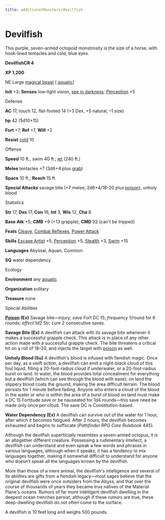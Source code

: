 ```yaml
---
title: additionalMonsters/devilfish
---
```

# Devilfish

This purple, seven-armed octopoid monstrosity is the size of a horse, with hook-lined tentacles and cold, blue eyes.

**DevilfishCR 4**

**XP 1,200**

NE Large [magical beast](monsters/creatureTypes.md#_magical-beast) ( [aquatic](monsters/creatureTypes.md#_aquatic-subtype))

**Init** +3; **Senses** low-light vision, [see in darkness](monsters/universalMonsterRules.md#_see-in-darkness); [Perception](additionalMonsters/../skills/perception.md#_perception) +5

Defense

**AC** 17, touch 12, flat-footed 14 (+3 Dex, +5 natural, –1 size)

**hp** 42 (5d10+15)

**Fort** +7, **Ref** +7, **Will** +2

**Resist** [cold](monsters/creatureTypes.md#_cold-subtype) 10

Offense

**Speed** 10 ft., swim 40 ft.; [jet](monsters/universalMonsterRules.md#_jet) (240 ft.)

**Melee** tentacles +7 (3d6+4 plus [grab](monsters/universalMonsterRules.md#_grab))

**Space** 10 ft.; **Reach** 15 ft.

**Special Attacks** savage bite (+7 melee, 2d6+4/18–20 plus [poison](monsters/universalMonsterRules.md#_poison-(ex-or-su))), unholy blood

Statistics

**Str** 17, **Dex** 17, **Con** 16, **Int** 3, **Wis** 12, **Cha** 8

**Base Atk** +5; **CMB** +9 (+13 grapple); **CMD** 22 (can't be tripped)

**Feats** [Cleave](additionalMonsters/../feats.md#_cleave), [Combat Reflexes](additionalMonsters/../feats.md#_combat-reflexes), [Power Attack](additionalMonsters/../feats.md#_power-attack)

**Skills** [Escape Artist](additionalMonsters/../skills/escapeArtist.md#_escape-artist) +5, [Perception](additionalMonsters/../skills/perception.md#_perception) +5, [Stealth](additionalMonsters/../skills/stealth.md#_stealth) +3, [Swim](additionalMonsters/../skills/swim.md#_swim) +15

**Languages** Abyssal, Aquan, Common

**SQ** water dependency

Ecology

**Environment** any [aquatic](monsters/creatureTypes.md#_aquatic-subtype)

**Organization** solitary

**Treasure** none

Special Abilities

**[Poison](monsters/universalMonsterRules.md#_poison-(ex-or-su)) (Ex)** Savage bite—injury; _save_ Fort DC 15; _frequency_ 1/round for 6 rounds; _effect_ 1d2 Str; _cure_ 2 consecutive saves.

**Savage Bite (Ex)** A devilfish can attack with its savage bite whenever it makes a successful grapple check. This attack is in place of any other action made with a successful grapple check. The bite threatens a critical hit on a roll of 18–20, and injects the target with [poison](monsters/universalMonsterRules.md#_poison-(ex-or-su)) as well.

**Unholy Blood (Su)** A devilfish's blood is infused with fiendish magic. Once per day, as a swift action, a devilfish can emit a night-black cloud of this foul liquid, filling a 20-foot-radius cloud if underwater, or a 20-foot-radius burst on land. In water, the blood provides total concealment for everything but a devilfish (which can see through the blood with ease); on land the slippery blood coats the ground, making the area difficult terrain. The blood persists for 1 minute before fading. Anyone who enters a cloud of the blood in the water or who is within the area of a burst of blood on land must make a DC 15 Fortitude save or be nauseated for 1d4 rounds—this save need be made only once per cloud. The save DC is Constitution-based.

**Water Dependency (Ex)** A devilfish can survive out of the water for 1 hour, after which it becomes fatigued. After 2 hours, the devilfish becomes exhausted and begins to suffocate (_Pathfinder RPG Core Rulebook_ 445).

Although the devilfish superficially resembles a seven-armed octopus, it is an altogether different creature. Possessing a rudimentary intellect, a devilfish can understand and even speak a few words and phrases in various languages, although when it speaks, it has a tendency to mix languages together, making it somewhat difficult to understand for anyone who doesn't speak all the languages known by the devilfish.

More than those of a mere animal, the devilfish's intelligence and several of its abilities are gifts from a fiendish legacy—most sages believe that the original devilfish were once outsiders from the Abyss, and that over the course of thousands of years they became true natives of the Material Plane's oceans. Rumors of far more intelligent devilfish dwelling in the deepest ocean trenches persist, although if these rumors are true, these deep-dwelling devilfish do not often come to the surface.

A devilfish is 10 feet long and weighs 500 pounds.

